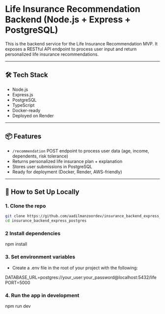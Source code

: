 # Life Insurance Recommendation Backend (Node.js + Express + PostgreSQL)

This is the backend service for the Life Insurance Recommendation MVP. It exposes a RESTful API endpoint to process user input and return personalized life insurance recommendations.

---

## 🛠 Tech Stack

- Node.js
- Express.js
- PostgreSQL
- TypeScript
- Docker-ready
- Deployed on Render

---

## 📦 Features

- `/recommendation` POST endpoint to process user data (age, income, dependents, risk tolerance)
- Returns personalized life insurance plan + explanation
- Stores user submissions in PostgreSQL
- Ready for deployment (Docker, Render, AWS-friendly)

---

## 🚀 How to Set Up Locally

### 1. Clone the repo

```bash
git clone https://github.com/aadilmanzoordev/insurance_backend_express_postgres.git
cd insurance_backend_express_postgres

```

### 2 Install dependencies

npm install

### 3. Set environment variables

- Create a .env file in the root of your project with the following:

DATABASE_URL=postgres://your_user:your_password@localhost:5432/life
PORT=5000

### 4. Run the app in development

npm run dev

